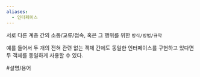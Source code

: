 ```yaml
---
aliases:
  - 인터페이스
---
```

서로 다른 계층 간의 소통/교류/접속, 혹은 그 행위를 위한 `방식/방법/규약`

예를 들어서 두 개의 전혀 관련 없는 객체 간에도 동일한 인터페이스를 구현하고 있다면 두 객체를 동일하게 사용할 수 있다.

#설명/용어 